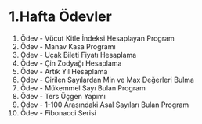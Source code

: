 # 1.Hafta Ödevler

1. Ödev - Vücut Kitle İndeksi Hesaplayan Program
2. Ödev - Manav Kasa Programı
3. Ödev - Uçak Bileti Fiyatı Hesaplama
4. Ödev - Çin Zodyağı Hesaplama
5. Ödev - Artık Yıl Hesaplama
6. Ödev - Girilen Sayılardan Min ve Max Değerleri Bulma
7. Ödev - Mükemmel Sayı Bulan Program
8. Ödev - Ters Üçgen Yapımı
9. Ödev - 1-100 Arasındaki Asal Sayıları Bulan Program
10. Ödev - Fibonacci Serisi        